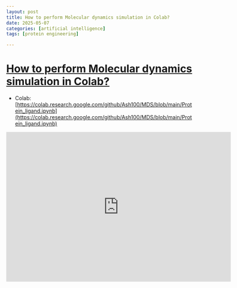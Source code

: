 ```yaml
---
layout: post
title: How to perform Molecular dynamics simulation in Colab?  
date: 2025-05-07
categories: [artificial intelligence]
tags: [protein engineering]

---
```


# [How to perform Molecular dynamics simulation in Colab?](https://www.youtube.com/watch?v=xe4OGDGEJ_o)

* Colab: [https://colab.research.google.com/github/Ash100/MDS/blob/main/Protein_ligand.ipynb](https://colab.research.google.com/github/Ash100/MDS/blob/main/Protein_ligand.ipynb)


<iframe width="600" height="400" src="https://www.youtube.com/embed/xe4OGDGEJ_o?si=u9e7wArIE7gvC3Ir" title="YouTube video player" frameborder="0" allow="accelerometer; autoplay; clipboard-write; encrypted-media; gyroscope; picture-in-picture; web-share" referrerpolicy="strict-origin-when-cross-origin" allowfullscreen></iframe>